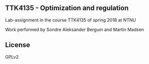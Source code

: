## TTK4135 - Optimization and regulation
Lab-assignment in the course TTK4135 of spring 2018 at NTNU

Work performed by Sondre Aleksander Bergum and Martin Madsen

## License
GPLv2
